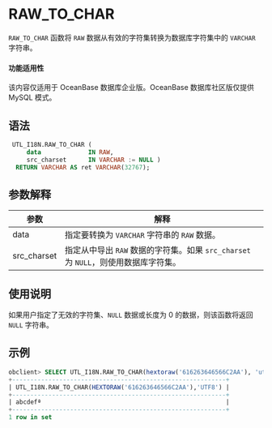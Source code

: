 RAW_TO_CHAR 
================================

`RAW_TO_CHAR` 函数将 `RAW` 数据从有效的字符集转换为数据库字符集中的 `VARCHAR` 字符串。

  <main id="notice" >
    <h4>功能适用性</h4>
    <p>该内容仅适用于 OceanBase 数据库企业版。OceanBase 数据库社区版仅提供 MySQL 模式。</p>
  </main>

语法 
-----------

```sql
 UTL_I18N.RAW_TO_CHAR (
     data             IN RAW,
     src_charset      IN VARCHAR := NULL )
  RETURN VARCHAR AS ret VARCHAR(32767);
```



参数解释 
-------------



|   **参数**    |                        **解释**                         |
|-------------|-------------------------------------------------------|
| data        | 指定要转换为 `VARCHAR` 字符串的 `RAW` 数据。                           |
| src_charset | 指定从中导出 `RAW` 数据的字符集。如果 `src_charset` 为 `NULL`，则使用数据库字符集。 |



使用说明 
-------------

如果用户指定了无效的字符集、`NULL` 数据或长度为 0 的数据，则该函数将返回 `NULL` 字符串。

示例 
-----------

```sql
obclient> SELECT UTL_I18N.RAW_TO_CHAR(hextoraw('616263646566C2AA'), 'utf8') FROM DUAL;
+-----------------------------------------------------------+
| UTL_I18N.RAW_TO_CHAR(HEXTORAW('616263646566C2AA'),'UTF8') |
+-----------------------------------------------------------+
| abcdefª                                                   |
+-----------------------------------------------------------+
1 row in set 
```



